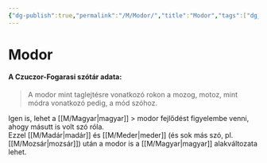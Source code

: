 ```yaml
---
{"dg-publish":true,"permalink":"/M/Modor/","title":"Modor","tags":["dg_uploaded"],"created":"2023-12-04T11:39","updated":"2023-12-04T11:39"}
---
```



# Modor

#### A Czuczor-Fogarasi szótár adata:

> A modor mint taglejtésre vonatkozó rokon a mozog, motoz, mint módra vonatkozó pedig, a mód szóhoz.  

Igen is, lehet a [[M/Magyar\|magyar]] > modor fejlődést figyelembe venni, ahogy másutt is volt szó róla.  
Ezzel [[M/Madár\|madár]] és [[M/Meder\|meder]] (és sok más szó, pl. [[M/Mozsár\|mozsár]]) után a modor is a [[M/Magyar\|magyar]] alakváltozata lehet.  